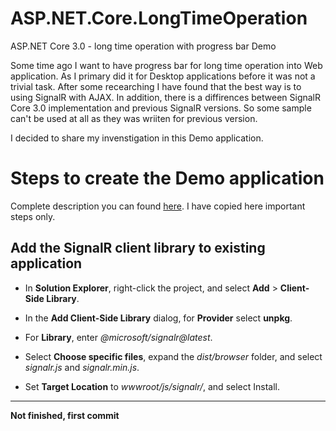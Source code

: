 # ASP.NET.Core.LongTimeOperation
ASP.NET Core 3.0 - long time operation with progress bar Demo

Some time ago I want to have progress bar for long time operation into Web application.
As I primary did it for Desktop applications before it was not a trivial task. After some recearching I have found that the best way is to using SignalR with AJAX.
In addition, there is a diffirences between SignalR Core 3.0 implementation and previous SignalR versions. So some sample can't be used at all as they was wriiten for previous version.

I decided to share my invenstigation in this Demo application.

# Steps to create the Demo application
Complete description you can found [here](https://docs.microsoft.com/en-us/aspnet/core/tutorials/signalr?view=aspnetcore-3.1&tabs=visual-studio). I have copied here important steps only.

## Add the SignalR client library to existing application

* In **Solution Explorer**, right-click the project, and select **Add** > **Client-Side Library**.

* In the **Add Client-Side Library** dialog, for **Provider** select **unpkg**.

* For **Library**, enter _@microsoft/signalr@latest_.

* Select **Choose specific files**, expand the _dist/browser_ folder, and select _signalr.js_ and _signalr.min.js_.

* Set **Target Location** to _wwwroot/js/signalr/_, and select Install.

***
**Not finished, first commit**
